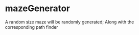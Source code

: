# mazeGenerator
A random size maze will be randomly generated;
Along with the corresponding path finder
